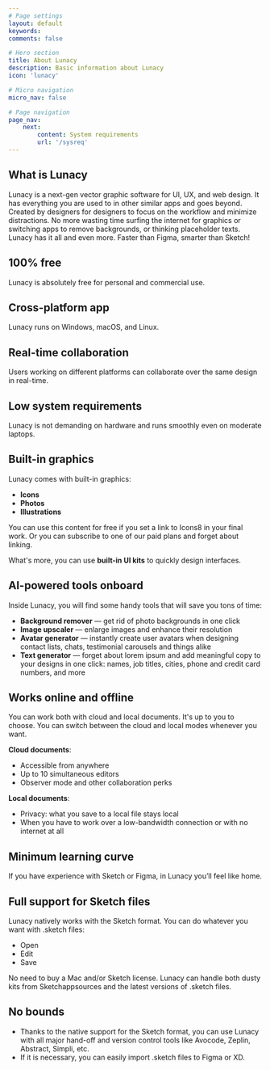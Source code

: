 ```yaml
---
# Page settings
layout: default
keywords:
comments: false

# Hero section
title: About Lunacy
description: Basic information about Lunacy
icon: 'lunacy'

# Micro navigation
micro_nav: false

# Page navigation
page_nav:
    next:
        content: System requirements
        url: '/sysreq'
---
```



## What is Lunacy

Lunacy is a next-gen vector graphic software for UI, UX, and web design. It has everything you are used to in other similar apps and goes beyond. Created by designers for designers to focus on the workflow and minimize distractions. No more wasting time surfing the internet for graphics or switching apps to remove backgrounds, or thinking placeholder texts. Lunacy has it all and even more. Faster than Figma, smarter than Sketch!

## 100% free

Lunacy is absolutely free for personal and commercial use.

## Cross-platform app

Lunacy runs on Windows, macOS, and Linux.

## Real-time collaboration

Users working on different platforms can collaborate over the same design in real-time.

## Low system requirements

Lunacy is not demanding on hardware and runs smoothly even on moderate laptops. 

## Built-in graphics

Lunacy comes with built-in graphics:

* **Icons**
* **Photos**
* **Illustrations**

You can use this content for free if you set a link to Icons8 in your final work. Or you can subscribe to one of our paid plans and forget about linking.

What's more, you can use **built-in UI kits** to quickly design interfaces.

## AI-powered tools onboard

Inside Lunacy, you will find some handy tools that will save you tons of time:

* **Background remover** — get rid of photo backgrounds in one click
* **Image upscaler** — enlarge images and enhance their resolution
* **Avatar generator** — instantly create user avatars when designing contact lists, chats, testimonial carousels and things alike
* **Text generator** — forget about lorem ipsum and add meaningful copy to your designs in one click: names, job titles, cities, phone and credit card numbers, and more

## Works online and offline

You can work both with cloud and local documents. It's up to you to choose. You can switch between the cloud and local modes whenever you want.

**Cloud documents**:

* Accessible from anywhere
* Up to 10 simultaneous editors
* Observer mode and other collaboration perks

<!--
* Comments, observer mode and other collaboration perks
-->


**Local documents**:

* Privacy: what you save to a local file stays local
* When you have to work over a low-bandwidth connection or with no internet at all

## Minimum learning curve

If you have experience with Sketch or Figma, in Lunacy you’ll feel like home.

## Full support for Sketch files

Lunacy natively works with the Sketch format. You can do whatever you want with .sketch files:

* Open
* Edit
* Save

No need to buy a Mac and/or Sketch license. Lunacy can handle both dusty kits from Sketchappsources and the latest versions of .sketch files.

## No bounds

* Thanks to the native support for the Sketch format, you can use Lunacy with all major hand-off and version control tools like Avocode, Zeplin, Abstract, Simpli, etc.
* If it is necessary, you can easily import .sketch files to Figma or XD.
